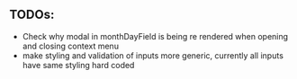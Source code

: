 ## TODOs:

* Check why modal in monthDayField is being re rendered when opening and closing context menu
* make styling and validation of inputs more generic, currently all inputs have same styling hard coded